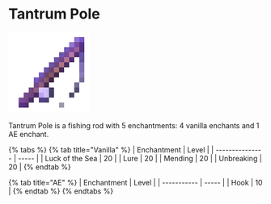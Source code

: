 # Tantrum Pole

![](<../../.gitbook/assets/Pristine Pole (1) (1).gif>)

Tantrum Pole is a fishing rod with 5 enchantments: 4 vanilla enchants and 1 AE enchant.

{% tabs %}
{% tab title="Vanilla" %}
| Enchantment     | Level |
| --------------- | ----- |
| Luck of the Sea | 20    |
| Lure            | 20    |
| Mending         | 20    |
| Unbreaking      | 20    |
{% endtab %}

{% tab title="AE" %}
| Enchantment | Level |
| ----------- | ----- |
| Hook        | 10    |
{% endtab %}
{% endtabs %}

